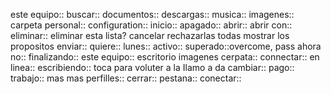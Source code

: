 este equipo::
buscar::
documentos::
descargas::
musica::
imagenes::
carpeta personal::
configuration::
inicio::
apagado::
abrir::
abrir con::
eliminar::
eliminar esta lista?
cancelar
rechazarlas todas
mostrar los propositos
enviar::
quiere::
lunes::
activo::
superado::overcome, pass
ahora no::
finalizando::
este equipo::
escritorio
imagenes
cerpata::
connectar::
en linea::
escribiendo::
toca para voluter a la Ilamo a da
cambiar::
pago::
trabajo:: 
mas 
mas perfilles:: 
cerrar::
pestana:: 
conectar::
